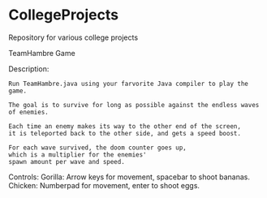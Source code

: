 # CollegeProjects
Repository for various college projects

TeamHambre Game

  Description:

    Run TeamHambre.java using your farvorite Java compiler to play the game. 

    The goal is to survive for long as possible against the endless waves of enemies. 
    
    Each time an enemy makes its way to the other end of the screen, 
    it is teleported back to the other side, and gets a speed boost.
    
    For each wave survived, the doom counter goes up, 
    which is a multiplier for the enemies' 
    spawn amount per wave and speed.
    
  Controls:
    Gorilla: Arrow keys for movement, spacebar to shoot bananas. 
    Chicken: Numberpad for movement, enter to shoot eggs.
